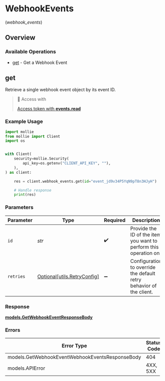 # WebhookEvents
(*webhook_events*)

## Overview

### Available Operations

* [get](#get) - Get a Webhook Event

## get

Retrieve a single webhook event object by its event ID.

> 🔑 Access with
>
> [Access token with **events.read**](/reference/authentication)

### Example Usage

```python
import mollie
from mollie import Client
import os


with Client(
    security=mollie.Security(
        api_key=os.getenv("CLIENT_API_KEY", ""),
    ),
) as client:

    res = client.webhook_events.get(id="event_jd9v34P5YqN9pT8n3HJyH")

    # Handle response
    print(res)

```

### Parameters

| Parameter                                                           | Type                                                                | Required                                                            | Description                                                         | Example                                                             |
| ------------------------------------------------------------------- | ------------------------------------------------------------------- | ------------------------------------------------------------------- | ------------------------------------------------------------------- | ------------------------------------------------------------------- |
| `id`                                                                | *str*                                                               | :heavy_check_mark:                                                  | Provide the ID of the item you want to perform this operation on.   | event_jd9v34P5YqN9pT8n3HJyH                                         |
| `retries`                                                           | [Optional[utils.RetryConfig]](../../models/utils/retryconfig.md)    | :heavy_minus_sign:                                                  | Configuration to override the default retry behavior of the client. |                                                                     |

### Response

**[models.GetWebhookEventResponseBody](../../models/getwebhookeventresponsebody.md)**

### Errors

| Error Type                                      | Status Code                                     | Content Type                                    |
| ----------------------------------------------- | ----------------------------------------------- | ----------------------------------------------- |
| models.GetWebhookEventWebhookEventsResponseBody | 404                                             | application/hal+json                            |
| models.APIError                                 | 4XX, 5XX                                        | \*/\*                                           |